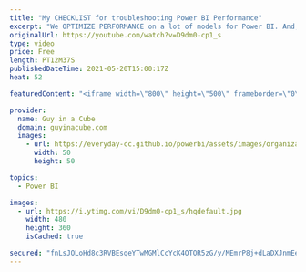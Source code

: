```yaml
---
title: "My CHECKLIST for troubleshooting Power BI Performance"
excerpt: "We OPTIMIZE PERFORMANCE on a lot of models for Power BI. And, over the years, we start with the same first few things. Adam walks you through his steps.  Performance Analyzer: https://docs.microsoft.com/power-bi/create-reports/desktop-performance-analyzer  DAX Studio: https://daxstudio.org/  Tabular"
originalUrl: https://youtube.com/watch?v=D9dm0-cp1_s
type: video
price: Free
length: PT12M37S
publishedDateTime: 2021-05-20T15:00:17Z
heat: 52

featuredContent: "<iframe width=\"800\" height=\"500\" frameborder=\"0\" src=\"https://www.youtube.com/embed/D9dm0-cp1_s\" allow=\"accelerometer; autoplay; encrypted-media; gyroscope; picture-in-picture\" allowfullscreen></iframe>"

provider:
  name: Guy in a Cube
  domain: guyinacube.com
  images:
    - url: https://everyday-cc.github.io/powerbi/assets/images/organizations/guyinacube.com-50x50.jpg
      width: 50
      height: 50

topics:
  - Power BI

images:
  - url: https://i.ytimg.com/vi/D9dm0-cp1_s/hqdefault.jpg
    width: 480
    height: 360
    isCached: true

secured: "fnLsJOLoHd8c3RVBEsqeYTwMGMlCcYcK4OTOR5zG/y/MEmrP8j+dLaDXJnmEehUaVL+sgMLPwyMnjPxBvNqLql7p9uJn5b0v8lMSuA4QV+ertGZmym185CLBS83yT1GohFc5gFHUaxZxo5Q5kPZNmMYNWF/MIYH6R+9BBMhKDfS5t/cvGOrf/DH7O5ng7cSnp5dM/xPDPfCvI4M+jL/Xo+q9DHefbLfRyvOIqIMZrswWCdzi7yP/L7bJUKxVIHfbmg3ktdar04h3yPYZt49K0sDN+pVcmBJyHQ8vYwxQCcWGqhmmsBzJ+KzuyhGD5yk7wJHTC+Fq1ikD5s4LP7f6JTfveQGp0oaX0+W+OHWm3O9WtP6Ky5wJBmKzrsTFm0nAeEsw7s6gpfO3szPNo4cqesBO/HEZyx9GmWw7GXngI2Y=;CskJaubDjlsO6KT4RBHNYQ=="
---
```


